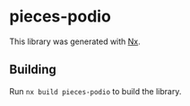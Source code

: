 # pieces-podio

This library was generated with [Nx](https://nx.dev).

## Building

Run `nx build pieces-podio` to build the library.
